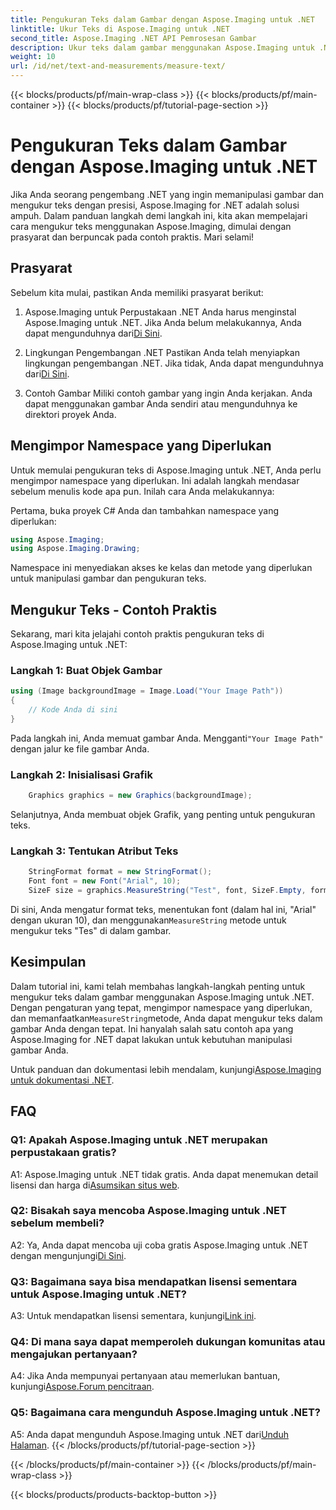 ```yaml
---
title: Pengukuran Teks dalam Gambar dengan Aspose.Imaging untuk .NET
linktitle: Ukur Teks di Aspose.Imaging untuk .NET
second_title: Aspose.Imaging .NET API Pemrosesan Gambar
description: Ukur teks dalam gambar menggunakan Aspose.Imaging untuk .NET. Pustaka .NET yang kuat. Pengukuran teks yang tepat dan efisien.
weight: 10
url: /id/net/text-and-measurements/measure-text/
---
```


{{< blocks/products/pf/main-wrap-class >}}
{{< blocks/products/pf/main-container >}}
{{< blocks/products/pf/tutorial-page-section >}}

# Pengukuran Teks dalam Gambar dengan Aspose.Imaging untuk .NET

Jika Anda seorang pengembang .NET yang ingin memanipulasi gambar dan mengukur teks dengan presisi, Aspose.Imaging for .NET adalah solusi ampuh. Dalam panduan langkah demi langkah ini, kita akan mempelajari cara mengukur teks menggunakan Aspose.Imaging, dimulai dengan prasyarat dan berpuncak pada contoh praktis. Mari selami!

## Prasyarat

Sebelum kita mulai, pastikan Anda memiliki prasyarat berikut:

1. Aspose.Imaging untuk Perpustakaan .NET
 Anda harus menginstal Aspose.Imaging untuk .NET. Jika Anda belum melakukannya, Anda dapat mengunduhnya dari[Di Sini](https://releases.aspose.com/imaging/net/).

2. Lingkungan Pengembangan .NET
 Pastikan Anda telah menyiapkan lingkungan pengembangan .NET. Jika tidak, Anda dapat mengunduhnya dari[Di Sini](https://dotnet.microsoft.com/download).

3. Contoh Gambar
Miliki contoh gambar yang ingin Anda kerjakan. Anda dapat menggunakan gambar Anda sendiri atau mengunduhnya ke direktori proyek Anda.

## Mengimpor Namespace yang Diperlukan

Untuk memulai pengukuran teks di Aspose.Imaging untuk .NET, Anda perlu mengimpor namespace yang diperlukan. Ini adalah langkah mendasar sebelum menulis kode apa pun. Inilah cara Anda melakukannya:

Pertama, buka proyek C# Anda dan tambahkan namespace yang diperlukan:

```csharp
using Aspose.Imaging;
using Aspose.Imaging.Drawing;
```

Namespace ini menyediakan akses ke kelas dan metode yang diperlukan untuk manipulasi gambar dan pengukuran teks.

## Mengukur Teks - Contoh Praktis

Sekarang, mari kita jelajahi contoh praktis pengukuran teks di Aspose.Imaging untuk .NET:

### Langkah 1: Buat Objek Gambar

```csharp
using (Image backgroundImage = Image.Load("Your Image Path"))
{
    // Kode Anda di sini
}
```

 Pada langkah ini, Anda memuat gambar Anda. Mengganti`"Your Image Path"` dengan jalur ke file gambar Anda.

### Langkah 2: Inisialisasi Grafik

```csharp
    Graphics graphics = new Graphics(backgroundImage);
```

Selanjutnya, Anda membuat objek Grafik, yang penting untuk pengukuran teks.

### Langkah 3: Tentukan Atribut Teks

```csharp
    StringFormat format = new StringFormat();
    Font font = new Font("Arial", 10);
    SizeF size = graphics.MeasureString("Test", font, SizeF.Empty, format);
```

 Di sini, Anda mengatur format teks, menentukan font (dalam hal ini, "Arial" dengan ukuran 10), dan menggunakan`MeasureString` metode untuk mengukur teks "Tes" di dalam gambar.

## Kesimpulan

 Dalam tutorial ini, kami telah membahas langkah-langkah penting untuk mengukur teks dalam gambar menggunakan Aspose.Imaging untuk .NET. Dengan pengaturan yang tepat, mengimpor namespace yang diperlukan, dan memanfaatkan`MeasureString`metode, Anda dapat mengukur teks dalam gambar Anda dengan tepat. Ini hanyalah salah satu contoh apa yang Aspose.Imaging for .NET dapat lakukan untuk kebutuhan manipulasi gambar Anda.

 Untuk panduan dan dokumentasi lebih mendalam, kunjungi[Aspose.Imaging untuk dokumentasi .NET](https://reference.aspose.com/imaging/net/).

## FAQ

### Q1: Apakah Aspose.Imaging untuk .NET merupakan perpustakaan gratis?

 A1: Aspose.Imaging untuk .NET tidak gratis. Anda dapat menemukan detail lisensi dan harga di[Asumsikan situs web](https://purchase.aspose.com/buy).

### Q2: Bisakah saya mencoba Aspose.Imaging untuk .NET sebelum membeli?

 A2: Ya, Anda dapat mencoba uji coba gratis Aspose.Imaging untuk .NET dengan mengunjungi[Di Sini](https://releases.aspose.com/). 

### Q3: Bagaimana saya bisa mendapatkan lisensi sementara untuk Aspose.Imaging untuk .NET?

 A3: Untuk mendapatkan lisensi sementara, kunjungi[Link ini](https://purchase.aspose.com/temporary-license/).

### Q4: Di mana saya dapat memperoleh dukungan komunitas atau mengajukan pertanyaan?

 A4: Jika Anda mempunyai pertanyaan atau memerlukan bantuan, kunjungi[Aspose.Forum pencitraan](https://forum.aspose.com/).

### Q5: Bagaimana cara mengunduh Aspose.Imaging untuk .NET?

 A5: Anda dapat mengunduh Aspose.Imaging untuk .NET dari[Unduh Halaman](https://releases.aspose.com/imaging/net/).
{{< /blocks/products/pf/tutorial-page-section >}}

{{< /blocks/products/pf/main-container >}}
{{< /blocks/products/pf/main-wrap-class >}}

{{< blocks/products/products-backtop-button >}}
